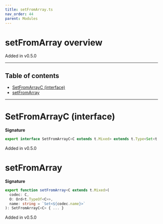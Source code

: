 ```yaml
---
title: setFromArray.ts
nav_order: 44
parent: Modules
---
```


# setFromArray overview

Added in v0.5.0

---

<h2 class="text-delta">Table of contents</h2>

- [SetFromArrayC (interface)](#setfromarrayc-interface)
- [setFromArray](#setfromarray)

---

# SetFromArrayC (interface)

**Signature**

```ts
export interface SetFromArrayC<C extends t.Mixed> extends t.Type<Set<t.TypeOf<C>>, Array<t.OutputOf<C>>, unknown> {}
```

Added in v0.5.0

# setFromArray

**Signature**

```ts
export function setFromArray<C extends t.Mixed>(
  codec: C,
  O: Ord<t.TypeOf<C>>,
  name: string = `Set<${codec.name}>`
): SetFromArrayC<C> { ... }
```

Added in v0.5.0
